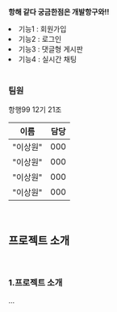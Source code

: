 <strong>항해 같다 궁금한점은 개발항구와!!</strong>
</p>
<li>기능1 : 회원가입</li>
<li>기능2 : 로그인</li>
<li>기능3 : 댓글형 게시판</li>
<li>기능4 : 실시간 채팅</li>
<br>
<h3>팀원</h3>
<p>항행99 12기 21조</p>
<table>
<thead>
<tr>
    <th>이름</th>
    <th>담당</th>
</tr>
</thead>
<tbody>
<tr>
    <td>
        "이상원"
    </td>
    <td>
        000
    </td>
</tr>
<tr>
    <td>
        "이상원"
    </td>
    <td>
        000
    </td>
</tr>
<tr>
    <td>
        "이상원"
    </td>
    <td>
        000
    </td>
</tr>
<tr>
    <td>
        "이상원"
    </td>
    <td>
        000
    </td>
</tr>
</tbody>
</table>
<br>
<h2>프로젝트 소개</h2>
<br>
<h3>1.프로젝트 소개</h3>
<p>...</p>
